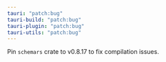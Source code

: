 ```yaml
---
tauri: "patch:bug"
tauri-build: "patch:bug"
tauri-plugin: "patch:bug"
tauri-utils: "patch:bug"
---
```


Pin `schemars` crate to v0.8.17 to fix compilation issues.
